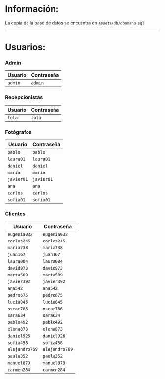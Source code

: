 # Información:

 La copia de la base de datos se encuentra en `assets/db/dbamano.sql`
____________________________________________________________________________

# Usuarios:

### Admin
| Usuario | Contraseña |
|---------|------------|
| `admin` | `admin` |

### Recepcionistas
| Usuario | Contraseña |
|---------|------------|
|  `lola` | `lola` |

### Fotógrafos
| Usuario | Contraseña |
|---------|------------|
| `pablo` | `pablo` |
| `laura01` | `laura01` |
| `daniel` | `daniel` |
| `maria` | `maria` |
| `javier01` | `javier01` |
| `ana` | `ana` |
| `carlos` | `carlos` |
| `sofia01` | `sofia01` |

### Clientes
| Usuario | Contraseña |
|---------|------------|
| `eugenia032` | `eugenia032` |
| `carlos245` | `carlos245` |
| `maria738` | `maria738` |
| `juan167` | `juan167` |
| `laura084` | `laura084` |
| `david973` | `david973` |
| `marta509` | `marta509` |
| `javier392` | `javier392` |
| `ana542` | `ana542` |
| `pedro675` | `pedro675` |
| `lucia845` | `lucia845` |
| `oscar786` | `oscar786` |
| `sara634` | `sara634` |
| `pablo492` | `pablo492` |
| `elena873` | `elena873` |
| `daniel926` | `daniel926` |
| `sofia458` | `sofia458` |
| `alejandro769` | `alejandro769` |
| `paula352` | `paula352` |
| `manuel879` | `manuel879` |
| `carmen284` | `carmen284` |

